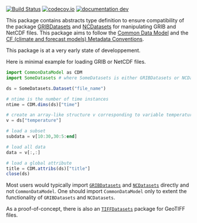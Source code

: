 [![Build Status](https://github.com/JuliaGeo/CommonDataModel.jl/workflows/CI/badge.svg)](https://github.com/JuliaGeo/CommonDataModel.jl/actions)
[![codecov.io](http://codecov.io/github/JuliaGeo/CommonDataModel.jl/coverage.svg?branch=main)](http://app.codecov.io/github/JuliaGeo/CommonDataModel.jl?branch=main)
[![documentation dev](https://img.shields.io/badge/docs-dev-blue.svg)](https://juliageo.github.io/CommonDataModel.jl/dev/)


This package contains abstracts type definition to ensure compatibility of the package [GRIBDatasets](https://github.com/JuliaGeo/GRIBDatasets.jl) and [NCDatasets](https://github.com/Alexander-Barth/NCDatasets.jl) for manipulating GRIB and NetCDF files. This package aims to follow the [Common Data Model](https://docs.unidata.ucar.edu/netcdf-c/current/netcdf_data_model.html) and the [CF (climate and forecast models) Metadata Conventions](https://cfconventions.org/).

This package is at a very early state of developpement.

Here is minimal example for loading GRIB or NetCDF files.

``` julia
import CommonDataModel as CDM
import SomeDatasets # where SomeDatasets is either GRIBDatasets or NCDatasets

ds = SomeDatasets.Dataset("file_name")

# ntime is the number of time instances
ntime = CDM.dims(ds)["time"]

# create an array-like structure v corresponding to variable temperature
v = ds["temperature"]

# load a subset
subdata = v[10:30,30:5:end]

# load all data
data = v[:,:]

# load a global attribute
title = CDM.attribs(ds)["title"]
close(ds)
```

 Most users would typically import [`GRIBDatasets`](https://github.com/JuliaGeo/GRIBDatasets.jl) and [`NCDatasets`](https://github.com/Alexander-Barth/NCDatasets.jl) directly and not `CommonDataModel`. One should import `CommonDataModel` only to extent the functionality of `GRIBDatasets` and `NCDatasets`.

As a proof-of-concept, there is also an [`TIFFDatasets`](https://github.com/Alexander-Barth/TIFFDatasets.jl) package for GeoTIFF files.





